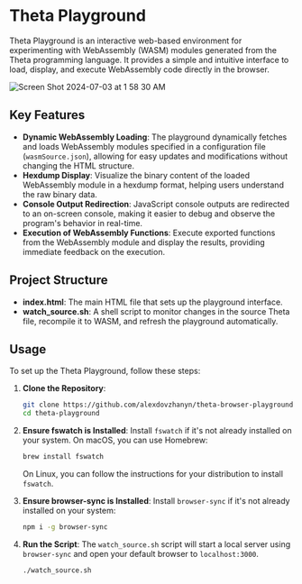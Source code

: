# Theta Playground

Theta Playground is an interactive web-based environment for experimenting with WebAssembly (WASM) modules generated from the Theta programming language. It provides a simple and intuitive interface to load, display, and execute WebAssembly code directly in the browser.


![Screen Shot 2024-07-03 at 1 58 30 AM](https://github.com/alexdovzhanyn/theta-browser-playground/assets/9296866/16357e85-5f9b-40e1-9ce1-44bff4f9ae49)


## Key Features

- **Dynamic WebAssembly Loading**: The playground dynamically fetches and loads WebAssembly modules specified in a configuration file (`wasmSource.json`), allowing for easy updates and modifications without changing the HTML structure.
- **Hexdump Display**: Visualize the binary content of the loaded WebAssembly module in a hexdump format, helping users understand the raw binary data.
- **Console Output Redirection**: JavaScript console outputs are redirected to an on-screen console, making it easier to debug and observe the program's behavior in real-time.
- **Execution of WebAssembly Functions**: Execute exported functions from the WebAssembly module and display the results, providing immediate feedback on the execution.

## Project Structure

- **index.html**: The main HTML file that sets up the playground interface.
- **watch_source.sh**: A shell script to monitor changes in the source Theta file, recompile it to WASM, and refresh the playground automatically.

## Usage

To set up the Theta Playground, follow these steps:

1. **Clone the Repository**:
    ```sh
    git clone https://github.com/alexdovzhanyn/theta-browser-playground.git
    cd theta-playground
    ```

2. **Ensure fswatch is Installed**:
    Install `fswatch` if it's not already installed on your system. On macOS, you can use Homebrew:
    ```sh
    brew install fswatch
    ```

    On Linux, you can follow the instructions for your distribution to install `fswatch`.

3. **Ensure browser-sync is Installed**:
    Install `browser-sync` if it's not already installed on your system:
    ```sh
    npm i -g browser-sync
    ```

4. **Run the Script**:
    The `watch_source.sh` script will start a local server using `browser-sync` and open your default browser to `localhost:3000`.
    ```sh
    ./watch_source.sh
    ```
